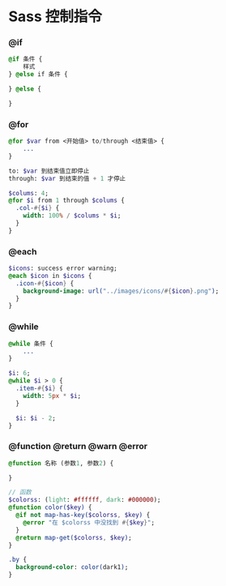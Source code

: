 # Sass 控制指令
### @if
```sass
@if 条件 {
    样式
} @else if 条件 {

} @else {

}
```

### @for
```sass
@for $var from <开始值> to/through <结束值> {
    ...
}

to: $var 到结束值立即停止
through: $var 到结束的值 + 1 才停止

$colums: 4;
@for $i from 1 through $colums {
  .col-#{$i} {
    width: 100% / $colums * $i;
  }
}
```

### @each
```sass
$icons: success error warning;
@each $icon in $icons {
  .icon-#{$icon} {
    background-image: url("../images/icons/#{$icon}.png");
  }
}
```

### @while
```sass
@while 条件 {
    ...
}

$i: 6;
@while $i > 0 {
  .item-#{$i} {
    width: 5px * $i;
  }

  $i: $i - 2;
}
```

### @function @return @warn @error
```sass
@function 名称 (参数1, 参数2) {

}

// 函数
$colorss: (light: #ffffff, dark: #000000);
@function color($key) {
  @if not map-has-key($colorss, $key) {
    @error "在 $colorss 中没找到 #{$key}";
  }
  @return map-get($colorss, $key);
}

.by {
  background-color: color(dark1);
}

```